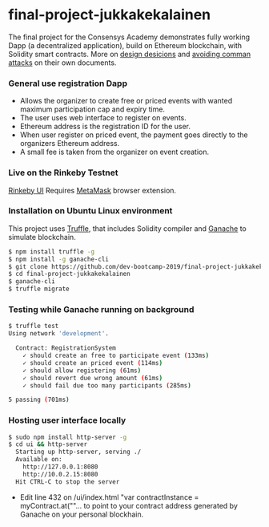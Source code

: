 # final-project-jukkakekalainen

The final project for the Consensys Academy demonstrates fully working Dapp (a decentralized application),
build on Ethereum blockchain, with Solidity smart contracts. More on [design desicions](design_pattern_desicions.md) and [avoiding comman attacks](avoiding_common_attacks.md) on their own documents.  

### General use registration Dapp

 - Allows the organizer to create free or priced events with wanted maximum participation cap and expiry time.
 - The user uses web interface to register on events.
 - Ethereum address is the registration ID for the user.
 - When user register on priced event, the payment goes directly to the organizers Ethereum address.  
 - A small fee is taken from the organizer on event creation.

### Live on the Rinkeby Testnet 

[Rinkeby UI](http://bl.ocks.org/jukkakekalainen/raw/f9f2d1452a9eb179c57768804c7cd3a0/) Requires [MetaMask](https://metamask.io) browser extension.


### Installation on Ubuntu Linux environment

This project uses [Truffle](https://truffleframework.com), that includes Solidity compiler and [Ganache](https://github.com/trufflesuite/ganache-cli) to simulate blockchain. 

```sh
$ npm install truffle -g
$ npm install -g ganache-cli
$ git clone https://github.com/dev-bootcamp-2019/final-project-jukkakekalainen.git
$ cd final-project-jukkakekalainen
$ ganache-cli
$ truffle migrate
```

### Testing while Ganache running on background 

```sh
$ truffle test
Using network 'development'.

  Contract: RegistrationSystem
    ✓ should create an free to participate event (133ms)
    ✓ should create an priced event (114ms)
    ✓ should allow registering (61ms)
    ✓ should revert due wrong amount (61ms)
    ✓ should fail due too many participants (285ms)

5 passing (701ms)
```

### Hosting user interface locally 

```sh
$ sudo npm install http-server -g
$ cd ui && http-server
  Starting up http-server, serving ./
  Available on:
    http://127.0.0.1:8080
    http://10.0.2.15:8080
  Hit CTRL-C to stop the server
```

* Edit line 432 on /ui/index.html "var contractInstance = myContract.at(""... to point to your contract address generated by Ganache on your personal blockhain. 


